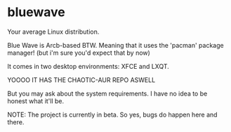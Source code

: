 # bluewave
Your average Linux distribution.

Blue Wave is Arcb-based BTW. Meaning that it uses the 'pacman' package manager! (but i'm sure you'd expect that by now) 

It comes in two desktop environments: XFCE and LXQT.

YOOOO IT HAS THE CHAOTIC-AUR REPO ASWELL

But you may ask about the system requirements. I have no idea to be honest what it'll be.

NOTE: The project is currently in beta. So yes, bugs do happen here and there.
